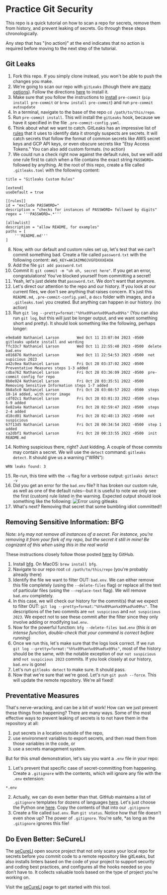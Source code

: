 # Practice Git Security
This repo is a quick tutorial on how to scan a repo for secrets, remove them from history, and prevent leaking of secrets. Go through these steps chronologically. 

Any step that has "(no action)" at the end indicates that no action is required before moving to the next step of the tutorial.

## Git Leaks

1. Fork this repo. If you simply clone instead, you won't be able to push the changes you make.
2. We're going to scan our repo with `gitLeaks` (though there are [many options](https://spectralops.io/blog/top-9-git-secret-scanning-tools/)). Follow the directions [here](https://github.com/zricethezav/gitleaks) to install it.
3. Make sure that you follow the instructions to [install](https://pre-commit.com/#install) `pre-commit` (`pip install pre-commit` or `brew install pre-commit`) and run `pre-commit autoupdate`
4. In a terminal, navigate to the base of the repo `cd /path/to/this/repo`. 
5. Run `pre-commit install`. This will install the `gitLeaks` hook, because we have it specified in the file `.pre-commit-config.yaml`.
6. Think about what we want to catch. GitLeaks has an impressive list of [rules](https://github.com/zricethezav/gitleaks/blob/master/config/gitleaks.toml) that it uses to identify data it strongly suspects are secrets. It will catch secrets that follow the format of common secrets like AWS secret keys and GCP API keys, or even obscure secrets like "Etsy Access Tokens." You can also add custom formats. (no action)
7. We could run a check right now against the default rules, but we will add one rule first to catch when a file contains the exact string `PASSWORD=` followed by anything. At the root of this repo, create a file called `.gitleaks.toml` with the following content:
```pre
title = "Gitleaks Custom Rules"

[extend]
useDefault = true

[[rules]]
id = "exclude PASSWORD="
description = "checks for instances of PASSWORD= followed by digits"
regex = '''PASSWORD=.*'''

[allowlist]
description = "allow README, for examples"
paths = [
    '''README.md'''
]
```

8. Now, with our default and custom rules set up, let's test that we can't commit something bad. Create a file called `password.txt` with the following content:
```AWS_KEY=AKIAIMNOJVGFDXXXE4OA```
9. Add the file `git add password.txt`
10. Commit it: `git commit -m "uh oh, secret here"`. If you get an error, congratulations! You've blocked yourself from committing a secret!
11. Yeah, let's just delete that `password.txt`. We don't want that anymore.
12. Let's direct our attention to the repo and our history. If you look at our current files, we don't see anything that raises concern. It's just this `README.md`, `.pre-commit-config.yaml`, a `docs` folder with images, and a `.gitleaks.toml` you created. But anything can happen in our history. (no action)
13. Run `git log --pretty=format:"%h%x09%an%x09%ad%x09%s"` (You can also run `git log`, but this will just be longer output, and we want something short and pretty). It should look something like the following, perhaps longer:
```
e9e8a60 Nathaniel Larson        Wed Oct 11 23:07:04 2023 -0500  gitleaks update install and wording
ffc33c7 Nathaniel Larson        Wed Oct 11 22:55:40 2023 -0500  delete bad.env
e016876 Nathaniel Larson        Wed Oct 11 22:54:53 2023 -0500  not supicious 2023
a42c0ea Nathaniel Larson        Fri Oct 28 03:37:02 2022 -0500  Preventative Measures steps 1-3 added
cdba762 Nathaniel Larson        Fri Oct 28 03:36:09 2022 -0500  pre-commit config for repo
8b0e924 Nathaniel Larson        Fri Oct 28 03:35:51 2022 -0500  Removing Sensitive Information steps 1-7 added
0b8a5c0 Nathaniel Larson        Fri Oct 28 03:08:57 2022 -0500  steps 10-14 added, with error image
cdf02c1 Nathaniel Larson        Fri Oct 28 03:01:33 2022 -0500  steps 5-9 added
6e82a4a Nathaniel Larson        Fri Oct 28 02:59:47 2022 -0500  steps 2-4 added
d18cd01 Nathaniel Larson        Fri Oct 28 02:48:13 2022 -0500  not suspicious
67f13d5 Nathaniel Larson        Fri Oct 28 00:34:54 2022 -0500  step 1 added
ca2dbf1 Nathaniel Larson        Fri Oct 28 00:33:55 2022 -0500  init README.md
```
14. Nothing suspicious there, right? Just kidding. A couple of those commits may contain a secret. We will use the `detect` command: `gitleaks detect`. It should give us a warning ("WRN"):
```
WRN leaks found: 3
```
15. Re-run, this time with the `-v` flag for a verbose output: `gitleaks detect -v`
16. Did you get an error for the `bad.env` file? It has broken our custom rule, as well as one of the default rules--but it is useful to note we only see the first (custom) rule listed in the warning. Expected output should look something like the following:
![Error using gitleaks](docs/error_gitleaks.png)
17. What's next? Removing that secret that some bumbling idiot committed!!

## Removing Sensitive Information: BFG
*Note: `bfg` may not remove all instances of a secret. For instance, you're removing it from your fork of my repo, but the secret it still in mine! Be cognizant of this when using this in the real world*

These instructions closely follow those posted [here](https://docs.github.com/en/authentication/keeping-your-account-and-data-secure/removing-sensitive-data-from-a-repository) by GitHub.
1. Install [bfg](https://rtyley.github.io/bfg-repo-cleaner/). On MacOS: `brew install bfg`.
2. Navigate to our repo root `cd /path/to/this/repo` (you're probably already there)
3. Identify the file we want to filter OUT: `bad.env`. We can either remove this file completely (using the `--delete-files` flag) or replace all the text of particular files (using the `--replace-text` flag). We will remove `bad.env` completely.
4. In this case, we will check our history for the commit(s) that we expect to filter OUT: `git log --pretty=format:"%h%x09%an%x09%ad%x09%s"`. The descriptions of the two commits are `not suspicious` and  `not suspicious 2023`. We expect not to see these commit after the filter since they only involve adding or modifying `bad.env`.
4. Now for the powerful function: `bfg --delete-files bad.env` (*this is an intense function, double-check that your command is correct before running*)
5. Once we run this, let's make sure that the logs look correct. If we run `git log --pretty=format:"%h%x09%an%x09%ad%x09%s"`, most of the history should be the same, with the notable exception of our `not suspicious` and `not suspicious 2023` commits. If you look closely at our history, `bad.env` is gone!
6. Let's run `gitleaks detect` to make sure. It should pass.
7. Now that we're sure that we're good. Let's run `git push --force`. This will update the remote repository. We're all fixed!

## Preventative Measures
That's nerve-wracking, and can be a bit of work! How can we just prevent these things from happening? There are many ways. Some of the most effective ways to prevent leaking of secrets is to not have them in the repository at all: 

1. put secrets in a location outside of the repo,
2. use environment variables to export secrets, and then read them from those variables in the code, or 
3. use a secrets management system. 

But for this small demonstration, let's say you want a `.env` file in your repo:

1. Let's prevent that specific case of secret-committing from happening. Create a `.gitignore` with the contents, which will ignore any file with the `.env` extension:
```
*.env
```
2. Actually, we can do even better than that. GitHub maintains a list of `.gitignore` templates for dozens of languages [here](https://github.com/github/gitignore/blob/main). Let's just choose the Python one [here](https://github.com/github/gitignore/blob/main/Python.gitignore). Copy the contents of that into our `.gitignore` 
3. Create a file called `bad.env`. Run `git status`. Notice how that file doesn't even show up? The power of `.gitignore`. You're safe, *as long as the `.gitignore` ignores this file!

## Do Even Better: SeCureLI

The [seCureLI](https://github.com/slalombuild/secureli) open source project that not only scans your local repo for secrets before you commit code to a remote repository like gitLeaks, but also installs linters based on the code of your project to support security and coding best practices, and configures all the hooks needed so you don’t have to. It collects valuable tools based on the type of project you're working on. 

Visit the [seCureLI](https://github.com/slalombuild/secureli) page to get started with this tool.
